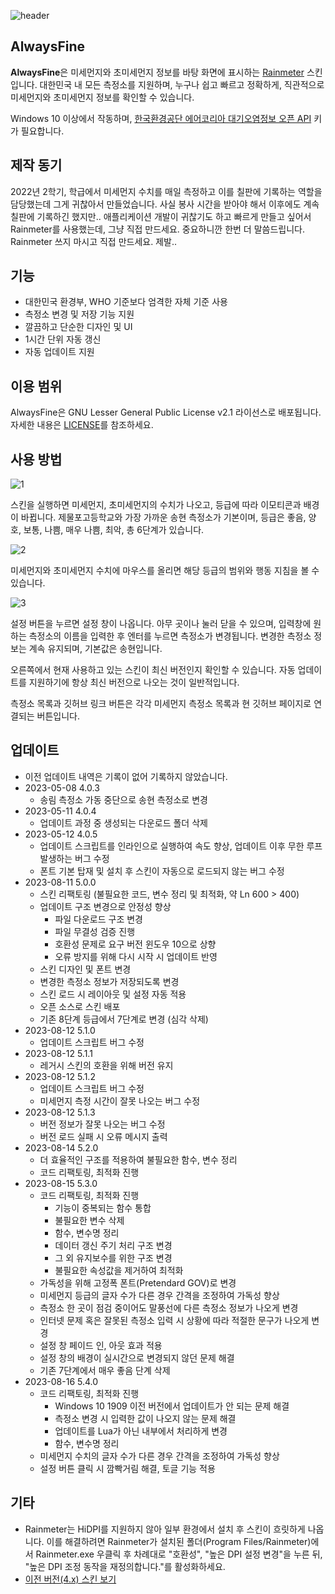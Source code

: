 ![header](https://user-images.githubusercontent.com/75381985/219609891-932a76c6-b85d-44d2-b5a9-82e5b0841ad2.jpg)

## AlwaysFine
**AlwaysFine**은 미세먼지와 초미세먼지 정보를 바탕 화면에 표시하는 [Rainmeter](https://www.rainmeter.net/) 스킨입니다. 대한민국 내 모든 측정소를 지원하며, 누구나 쉽고 빠르고 정확하게, 직관적으로 미세먼지와 초미세먼지 정보를 확인할 수 있습니다.

Windows 10 이상에서 작동하며, [한국환경공단 에어코리아 대기오염정보 오픈 API](https://www.data.go.kr/data/15073861/openapi.do) 키가 필요합니다.

## 제작 동기
2022년 2학기, 학급에서 미세먼지 수치를 매일 측정하고 이를 칠판에 기록하는 역할을 담당했는데 그게 귀찮아서 만들었습니다. 사실 봉사 시간을 받아야 해서 이후에도 계속 칠판에 기록하긴 했지만.. 애플리케이션 개발이 귀찮기도 하고 빠르게 만들고 싶어서 Rainmeter를 사용했는데, 그냥 직접 만드세요. 중요하니깐 한번 더 말씀드립니다. Rainmeter 쓰지 마시고 직접 만드세요. 제발..

## 기능
 * 대한민국 환경부, WHO 기준보다 엄격한 자체 기준 사용
 * 측정소 변경 및 저장 기능 지원
 * 깔끔하고 단순한 디자인 및 UI
 * 1시간 단위 자동 갱신
 * 자동 업데이트 지원

## 이용 범위
AlwaysFine은 GNU Lesser General Public License v2.1 라이선스로 배포됩니다. 자세한 내용은 [LICENSE](/LICENSE)를 참조하세요.

## 사용 방법
![1](https://github.com/Doiram/AlwaysFine/assets/75381985/7b7ca008-a81f-4a46-8378-ed6bde9fd0f4)

스킨을 실행하면 미세먼지, 초미세먼지의 수치가 나오고, 등급에 따라 이모티콘과 배경이 바뀝니다. 제물포고등학교와 가장 가까운 송현 측정소가 기본이며, 등급은 좋음, 양호, 보통, 나쁨, 매우 나쁨, 최악, 총 6단계가 있습니다.

![2](https://github.com/Doiram/AlwaysFine/assets/75381985/12117c97-fd41-4889-8dcb-b50c35678794)

미세먼지와 초미세먼지 수치에 마우스를 올리면 해당 등급의 범위와 행동 지침을 볼 수 있습니다.

![3](https://github.com/Doiram/AlwaysFine/assets/75381985/3cf6f6f9-fa2e-4cc6-961c-0384c047a53f)

설정 버튼을 누르면 설정 창이 나옵니다. 아무 곳이나 눌러 닫을 수 있으며, 입력창에 원하는 측정소의 이름을 입력한 후 엔터를 누르면 측정소가 변경됩니다. 변경한 측정소 정보는 계속 유지되며, 기본값은 송현입니다.

오른쪽에서 현재 사용하고 있는 스킨이 최신 버전인지 확인할 수 있습니다. 자동 업데이트를 지원하기에 항상 최신 버전으로 나오는 것이 일반적입니다.

측정소 목록과 깃허브 링크 버튼은 각각 미세먼지 측정소 목록과 현 깃허브 페이지로 연결되는 버튼입니다.

## 업데이트
 * 이전 업데이트 내역은 기록이 없어 기록하지 않았습니다.
 * 2023-05-08 4.0.3
     * 송림 측정소 가동 중단으로 송현 측정소로 변경
 * 2023-05-11 4.0.4
     * 업데이트 과정 중 생성되는 다운로드 폴더 삭제
 * 2023-05-12 4.0.5
     * 업데이트 스크립트를 인라인으로 실행하여 속도 향상, 업데이트 이후 무한 루프 발생하는 버그 수정
     * 폰트 기본 탑재 및 설치 후 스킨이 자동으로 로드되지 않는 버그 수정
 * 2023-08-11 5.0.0
     * 스킨 리팩토링 (불필요한 코드, 변수 정리 및 최적화, 약 Ln 600 > 400)
     * 업데이트 구조 변경으로 안정성 향상
        * 파일 다운로드 구조 변경
        * 파일 무결성 검증 진행
        * 호환성 문제로 요구 버전 윈도우 10으로 상향
        * 오류 방지를 위해 다시 시작 시 업데이트 반영
     * 스킨 디자인 및 폰트 변경
     * 변경한 측정소 정보가 저장되도록 변경
     * 스킨 로드 시 레이아웃 및 설정 자동 적용
     * 오픈 소스로 스킨 배포
     * 기존 8단계 등급에서 7단계로 변경 (심각 삭제)
 * 2023-08-12 5.1.0
     * 업데이트 스크립트 버그 수정
 * 2023-08-12 5.1.1
     * 레거시 스킨의 호환을 위해 버전 유지
 * 2023-08-12 5.1.2
     * 업데이트 스크립트 버그 수정
     * 미세먼지 측정 시간이 잘못 나오는 버그 수정
 * 2023-08-12 5.1.3
     * 버전 정보가 잘못 나오는 버그 수정
     * 버전 로드 실패 시 오류 메시지 출력
 * 2023-08-14 5.2.0
     * 더 효율적인 구조를 적용하여 불필요한 함수, 변수 정리
     * 코드 리팩토링, 최적화 진행
 * 2023-08-15 5.3.0
     * 코드 리팩토링, 최적화 진행
        * 기능이 중복되는 함수 통합
        * 불필요한 변수 삭제
        * 함수, 변수명 정리
        * 데이터 갱신 주기 처리 구조 변경
        * 그 외 유지보수를 위한 구조 변경
        * 불필요한 속성값을 제거하여 최적화
     * 가독성을 위해 고정폭 폰트(Pretendard GOV)로 변경
     * 미세먼지 등급의 글자 수가 다른 경우 간격을 조정하여 가독성 향상
     * 측정소 한 곳이 점검 중이어도 말풍선에 다른 측정소 정보가 나오게 변경
     * 인터넷 문제 혹은 잘못된 측정소 입력 시 상황에 따라 적절한 문구가 나오게 변경
     * 설정 창 페이드 인, 아웃 효과 적용
     * 설정 창의 배경이 실시간으로 변경되지 않던 문제 해결
     * 기존 7단계에서 매우 좋음 단계 삭제
 * 2023-08-16 5.4.0
     * 코드 리팩토링, 최적화 진행
         * Windows 10 1909 이전 버전에서 업데이트가 안 되는 문제 해결
         * 측정소 변경 시 입력한 값이 나오지 않는 문제 해결
         * 업데이트를 Lua가 아닌 내부에서 처리하게 변경
         * 함수, 변수명 정리
     * 미세먼지 수치의 글자 수가 다른 경우 간격을 조정하여 가독성 향상
     * 설정 버튼 클릭 시 깜빡거림 해결, 토글 기능 적용

## 기타
 * Rainmeter는 HiDPI를 지원하지 않아 일부 환경에서 설치 후 스킨이 흐릿하게 나옵니다. 이를 해결하려면 Rainmeter가 설치된 폴더(Program Files/Rainmeter)에서 Rainmeter.exe 우클릭 후 차례대로 "호환성", "높은 DPI 설정 변경"을 누른 뒤, "높은 DPI 조정 동작을 재정의합니다."를 활성화하세요.
 * [이전 버전\(4.x) 스킨 보기](https://github.com/Doiram/AlwaysFine/tree/08fc0554353d3b64ec0ebb01d77568ae9ac6dd05)